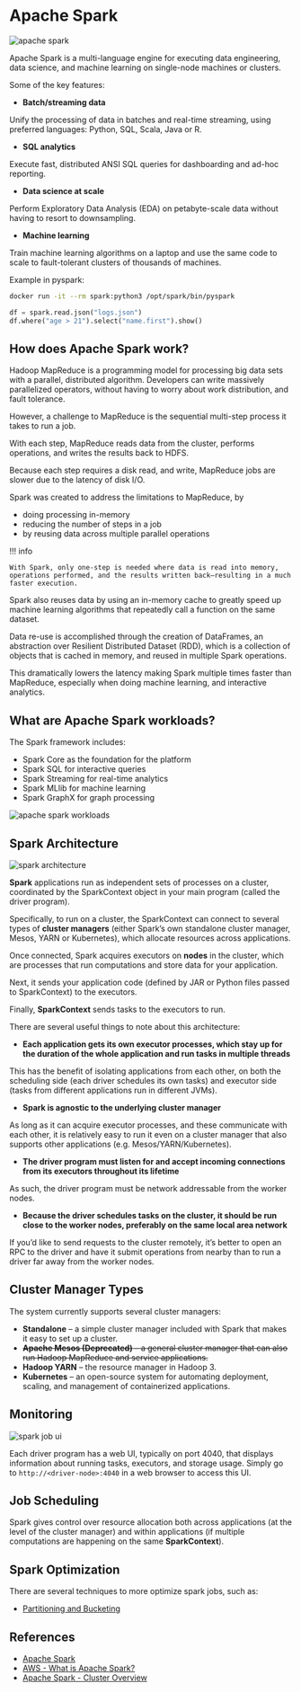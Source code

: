 # Apache Spark

![apache spark](../pics/apache-spark.png)

Apache Spark is a multi-language engine for executing data engineering, data science, and machine learning on single-node machines or clusters.

Some of the key features:

- **Batch/streaming data**

Unify the processing of data in batches and real-time streaming, using preferred languages: Python, SQL, Scala, Java or R.

- **SQL analytics**

Execute fast, distributed ANSI SQL queries for dashboarding and ad-hoc reporting.

- **Data science at scale**

Perform Exploratory Data Analysis (EDA) on petabyte-scale data without having to resort to downsampling.

- **Machine learning**

Train machine learning algorithms on a laptop and use the same code to scale to fault-tolerant clusters of thousands of machines.

Example in pyspark:

```bash
docker run -it --rm spark:python3 /opt/spark/bin/pyspark
```

```python
df = spark.read.json("logs.json")
df.where("age > 21").select("name.first").show()
```

## How does Apache Spark work?

Hadoop MapReduce is a programming model for processing big data sets with a parallel, distributed algorithm. Developers can write massively parallelized operators, without having to worry about work distribution, and fault tolerance.

However, a challenge to MapReduce is the sequential multi-step process it takes to run a job.

With each step, MapReduce reads data from the cluster, performs operations, and writes the results back to HDFS.

Because each step requires a disk read, and write, MapReduce jobs are slower due to the latency of disk I/O.

Spark was created to address the limitations to MapReduce, by

- doing processing in-memory
- reducing the number of steps in a job
- by reusing data across multiple parallel operations

!!! info

    With Spark, only one-step is needed where data is read into memory, operations performed, and the results written back—resulting in a much faster execution.

Spark also reuses data by using an in-memory cache to greatly speed up machine learning algorithms that repeatedly call a function on the same dataset.

Data re-use is accomplished through the creation of DataFrames, an abstraction over Resilient Distributed Dataset (RDD), which is a collection of objects that is cached in memory, and reused in multiple Spark operations.

This dramatically lowers the latency making Spark multiple times faster than MapReduce, especially when doing machine learning, and interactive analytics.

## What are Apache Spark workloads?

The Spark framework includes:

- Spark Core as the foundation for the platform
- Spark SQL for interactive queries
- Spark Streaming for real-time analytics
- Spark MLlib for machine learning
- Spark GraphX for graph processing

![apache spark workloads](../pics/apache-spark-workloads.png)

## Spark Architecture

![spark architecture](../pics/spark-architecture.png)

**Spark** applications run as independent sets of processes on a cluster, coordinated by the SparkContext object in your main program (called the driver program).

Specifically, to run on a cluster, the SparkContext can connect to several types of **cluster managers** (either Spark’s own standalone cluster manager, Mesos, YARN or Kubernetes), which allocate resources across applications.

Once connected, Spark acquires executors on **nodes** in the cluster, which are processes that run computations and store data for your application.

Next, it sends your application code (defined by JAR or Python files passed to SparkContext) to the executors.

Finally, **SparkContext** sends tasks to the executors to run.

There are several useful things to note about this architecture:

- **Each application gets its own executor processes, which stay up for the duration of the whole application and run tasks in multiple threads**

This has the benefit of isolating applications from each other, on both the scheduling side (each driver schedules its own tasks) and executor side (tasks from different applications run in different JVMs).

- **Spark is agnostic to the underlying cluster manager**

As long as it can acquire executor processes, and these communicate with each other, it is relatively easy to run it even on a cluster manager that also supports other applications (e.g. Mesos/YARN/Kubernetes).

- **The driver program must listen for and accept incoming connections from its executors throughout its lifetime**

As such, the driver program must be network addressable from the worker nodes.

- **Because the driver schedules tasks on the cluster, it should be run close to the worker nodes, preferably on the same local area network**

If you’d like to send requests to the cluster remotely, it’s better to open an RPC to the driver and have it submit operations from nearby than to run a driver far away from the worker nodes.

## Cluster Manager Types

The system currently supports several cluster managers:

- **Standalone** – a simple cluster manager included with Spark that makes it easy to set up a cluster.
- ~~**Apache Mesos (Deprecated)** – a general cluster manager that can also run Hadoop MapReduce and service applications.~~
- **Hadoop YARN** – the resource manager in Hadoop 3.
- **Kubernetes** – an open-source system for automating deployment, scaling, and management of containerized applications.

## Monitoring

![spark job ui](../pics/spark-job-ui.png)

Each driver program has a web UI, typically on port 4040, that displays information about running tasks, executors, and storage usage. Simply go to `http://<driver-node>:4040` in a web browser to access this UI.

## Job Scheduling

Spark gives control over resource allocation both across applications (at the level of the cluster manager) and within applications (if multiple computations are happening on the same **SparkContext**).

## Spark Optimization

There are several techniques to more optimize spark jobs, such as:

- [Partitioning and Bucketing](partitioning-bucketing.md)

## References

- [Apache Spark](https://spark.apache.org/)
- [AWS - What is Apache Spark?](https://aws.amazon.com/what-is/apache-spark/)
- [Apache Spark - Cluster Overview](https://spark.apache.org/docs/latest/cluster-overview.html)
